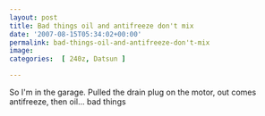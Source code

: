 ```yaml
---
layout: post
title: Bad things oil and antifreeze don't mix
date: '2007-08-15T05:34:02+00:00'
permalink: bad-things-oil-and-antifreeze-don't-mix
image: 
categories:  [ 240z, Datsun ]

---
```

So I'm in the garage. Pulled the drain plug on the motor, out comes antifreeze, then oil... bad things





